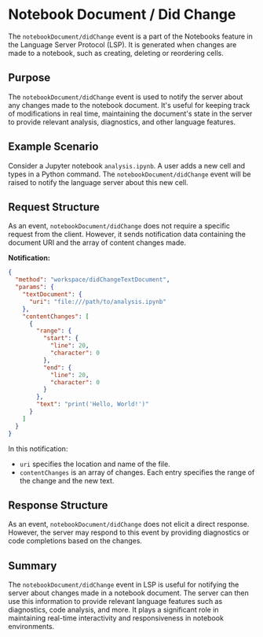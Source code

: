 # Notebook Document / Did Change

The `notebookDocument/didChange` event is a part of the Notebooks feature in the Language Server Protocol (LSP). It is generated when changes are made to a notebook, such as creating, deleting or reordering cells.

## Purpose

The `notebookDocument/didChange` event is used to notify the server about any changes made to the notebook document. It's useful for keeping track of modifications in real time, maintaining the document's state in the server to provide relevant analysis, diagnostics, and other language features.

## Example Scenario

Consider a Jupyter notebook `analysis.ipynb`. A user adds a new cell and types in a Python command. The `notebookDocument/didChange` event will be raised to notify the language server about this new cell.

## Request Structure

As an event, `notebookDocument/didChange` does not require a specific request from the client. However, it sends notification data containing the document URI and the array of content changes made.

**Notification:**

```json
{
  "method": "workspace/didChangeTextDocument",
  "params": {
    "textDocument": {
      "uri": "file:///path/to/analysis.ipynb"
    },
    "contentChanges": [
      {
        "range": {
          "start": {
            "line": 20,
            "character": 0
          },
          "end": {
            "line": 20,
            "character": 0
          }
        },
        "text": "print('Hello, World!')"
      }
    ]
  }
}
```

In this notification:
- `uri` specifies the location and name of the file.
- `contentChanges` is an array of changes. Each entry specifies the range of the change and the new text.

## Response Structure

As an event, `notebookDocument/didChange` does not elicit a direct response. However, the server may respond to this event by providing diagnostics or code completions based on the changes.

## Summary

The `notebookDocument/didChange` event in LSP is useful for notifying the server about changes made in a notebook document. The server can then use this information to provide relevant language features such as diagnostics, code analysis, and more. It plays a significant role in maintaining real-time interactivity and responsiveness in notebook environments.
